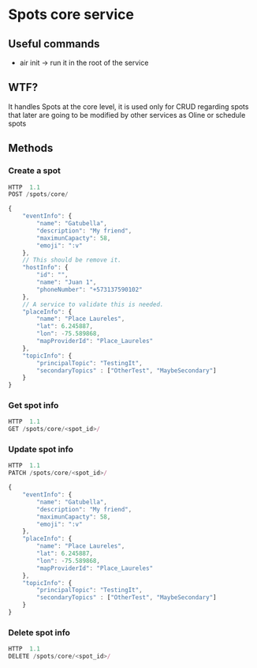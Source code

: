 # Spots core service

## Useful commands
* air init -> run it in the root of the service
## WTF?

It handles Spots at the core level, it is used only for CRUD regarding spots that later are going to be modified by other services as Oline or schedule spots

## Methods

### Create a spot
``` javascript
HTTP  1.1
POST /spots/core/

{
    "eventInfo": {
        "name": "Gatubella",
        "description": "My friend",
        "maximunCapacty": 58,
        "emoji": ":v"
    },
    // This should be remove it.
    "hostInfo": {
        "id": "",
        "name": "Juan 1",
        "phoneNumber": "+573137590102"
    },
    // A service to validate this is needed.
    "placeInfo": {
        "name": "Place Laureles",
        "lat": 6.245887,
        "lon": -75.589868,
        "mapProviderId": "Place_Laureles"
    },
    "topicInfo": {
        "principalTopic": "TestingIt",
        "secondaryTopics" : ["OtherTest", "MaybeSecondary"]
    }
}
```

### Get spot info
``` javascript
HTTP  1.1
GET /spots/core/<spot_id>/


```

### Update spot info
``` javascript
HTTP  1.1
PATCH /spots/core/<spot_id>/

{
    "eventInfo": {
        "name": "Gatubella",
        "description": "My friend",
        "maximunCapacty": 58,
        "emoji": ":v"
    },
    "placeInfo": {
        "name": "Place Laureles",
        "lat": 6.245887,
        "lon": -75.589868,
        "mapProviderId": "Place_Laureles"
    },
    "topicInfo": {
        "principalTopic": "TestingIt",
        "secondaryTopics" : ["OtherTest", "MaybeSecondary"]
    }
}

```

### Delete spot info
``` javascript
HTTP  1.1
DELETE /spots/core/<spot_id>/
```